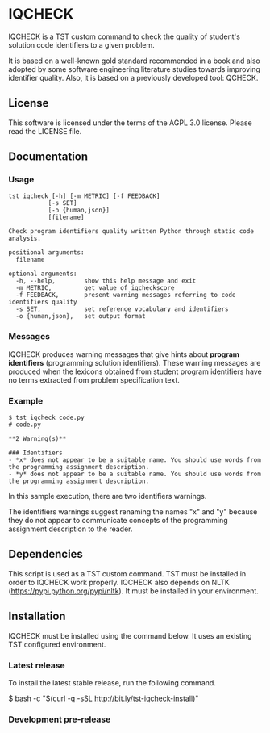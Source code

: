 # IQCHECK

IQCHECK is a TST custom command to check the quality of student's solution code identifiers to a given problem. 

It is based on a well-known gold standard recommended in a book and also adopted by some software engineering literature studies towards improving identifier quality. Also, it is based on a previously developed tool: QCHECK.

## License

This software is licensed under the terms of the AGPL 3.0 license. Please read the LICENSE file.

## Documentation

### Usage 

```
tst iqcheck [-h] [-m METRIC] [-f FEEDBACK]
           [-s SET] 
           [-o {human,json}]
           [filename]

Check program identifiers quality written Python through static code analysis.

positional arguments:
  filename

optional arguments:
  -h, --help,        show this help message and exit
  -m METRIC,         get value of iqcheckscore
  -f FEEDBACK,       present warning messages referring to code identifiers quality
  -s SET,            set reference vocabulary and identifiers
  -o {human,json},   set output format
```

### Messages

IQCHECK produces warning messages that give hints about **program identifiers** (programming solution identifiers). These warning messages are produced when the lexicons obtained from student program identifiers have no terms extracted from problem specification text.

### Example
```
$ tst iqcheck code.py
# code.py

**2 Warning(s)** 

### Identifiers
- *x* does not appear to be a suitable name. You should use words from the programming assignment description.
- *y* does not appear to be a suitable name. You should use words from the programming assignment description.
```
In this sample execution, there are two identifiers warnings. 

The identifiers warnings suggest renaming the names "x" and "y" because they do not appear to communicate concepts of the programming assignment description to the reader.

## Dependencies

This script is used as a TST custom command. TST must be installed in order to IQCHECK work properly. 
IQCHECK also depends on NLTK (https://pypi.python.org/pypi/nltk). It must be installed in your environment.

## Installation

IQCHECK must be installed using the command below. It uses an existing TST configured environment.  

### Latest release

To install the latest stable release, run the following command.

$ bash -c "$(curl -q -sSL http://bit.ly/tst-iqcheck-install)"

### Development pre-release
